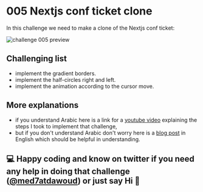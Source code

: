 # 005 Nextjs conf ticket clone

In this challenge we need to make a clone of the Nextjs conf ticket:

![challenge 005 preview](challenge.gif)

## Challenging list

- implement the gradient borders.
- implement the half-circles right and left.
- implement the animation according to the cursor move.

## More explanations

- if you understand Arabic here is a link for a [youtube video](https://youtu.be/BfAydRvM-vk) explaining the steps I took to implement that challenge,
- but if you don't understand Arabic don't worry here is a [blog post](https://medhatdawoud.net/blog/gradient-borders-with-curves-and-3d-animation-in-css) in English which should be helpful in understanding.

## 💻 Happy coding and know on twitter if you need any help in doing that challenge ([@med7atdawoud](http://twitter.com/med7atdawoud)) or just say Hi 👋

